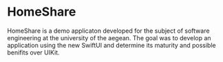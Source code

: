 # HomeShare

HomeShare is a demo applicaton developed for the subject of software engineering at the university of the aegean. The goal was to develop an application using the new SwiftUI and determine its maturity and possible benifits over UIKit.  
